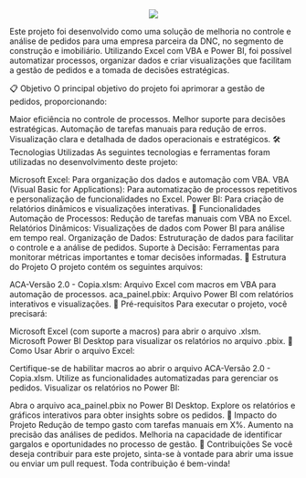 <div align="center">
  <img src="https://drive.google.com/drive/u/0/folders/1uN6u9Tb-axoGH8SwrrUwHcnpfweZtEnK">
</div>  





Este projeto foi desenvolvido como uma solução de melhoria no controle e análise de pedidos para uma empresa parceira da DNC, no segmento de construção e imobiliário. Utilizando Excel com VBA e Power BI, foi possível automatizar processos, organizar dados e criar visualizações que facilitam a gestão de pedidos e a tomada de decisões estratégicas.

📋 Objetivo
O principal objetivo do projeto foi aprimorar a gestão de pedidos, proporcionando:

Maior eficiência no controle de processos.
Melhor suporte para decisões estratégicas.
Automação de tarefas manuais para redução de erros.
Visualização clara e detalhada de dados operacionais e estratégicos.
🛠️ Tecnologias Utilizadas
As seguintes tecnologias e ferramentas foram utilizadas no desenvolvimento deste projeto:

Microsoft Excel: Para organização dos dados e automação com VBA.
VBA (Visual Basic for Applications): Para automatização de processos repetitivos e personalização de funcionalidades no Excel.
Power BI: Para criação de relatórios dinâmicos e visualizações interativas.
🚀 Funcionalidades
Automação de Processos: Redução de tarefas manuais com VBA no Excel.
Relatórios Dinâmicos: Visualizações de dados com Power BI para análise em tempo real.
Organização de Dados: Estruturação de dados para facilitar o controle e a análise de pedidos.
Suporte à Decisão: Ferramentas para monitorar métricas importantes e tomar decisões informadas.
📁 Estrutura do Projeto
O projeto contém os seguintes arquivos:

ACA-Versão 2.0 - Copia.xlsm: Arquivo Excel com macros em VBA para automação de processos.
aca_painel.pbix: Arquivo Power BI com relatórios interativos e visualizações.
📝 Pré-requisitos
Para executar o projeto, você precisará:

Microsoft Excel (com suporte a macros) para abrir o arquivo .xlsm.
Microsoft Power BI Desktop para visualizar os relatórios no arquivo .pbix.
🧰 Como Usar
Abrir o arquivo Excel:

Certifique-se de habilitar macros ao abrir o arquivo ACA-Versão 2.0 - Copia.xlsm.
Utilize as funcionalidades automatizadas para gerenciar os pedidos.
Visualizar os relatórios no Power BI:

Abra o arquivo aca_painel.pbix no Power BI Desktop.
Explore os relatórios e gráficos interativos para obter insights sobre os pedidos.
🌟 Impacto do Projeto
Redução de tempo gasto com tarefas manuais em X%.
Aumento na precisão das análises de pedidos.
Melhoria na capacidade de identificar gargalos e oportunidades no processo de gestão.
🤝 Contribuições
Se você deseja contribuir para este projeto, sinta-se à vontade para abrir uma issue ou enviar um pull request. Toda contribuição é bem-vinda!
